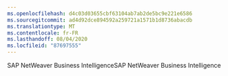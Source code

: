 ```yaml
---
ms.openlocfilehash: d4c03d03655cbf63104ab7ab2de5bc9e221e6586
ms.sourcegitcommit: ad4d92dce894592a259721a1571b1d8736abacdb
ms.translationtype: MT
ms.contentlocale: fr-FR
ms.lasthandoff: 08/04/2020
ms.locfileid: "87697555"
---
```

 <span data-ttu-id="6d548-101">SAP NetWeaver Business Intelligence</span><span class="sxs-lookup"><span data-stu-id="6d548-101">SAP NetWeaver Business Intelligence</span></span> 
